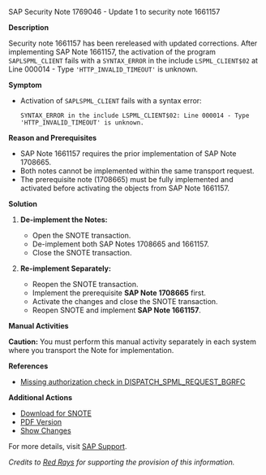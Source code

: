 SAP Security Note 1769046 - Update 1 to security note 1661157

**Description**
  
Security note 1661157 has been rereleased with updated corrections. After implementing SAP Note 1661157, the activation of the program `SAPLSPML_CLIENT` fails with a `SYNTAX_ERROR` in the include `LSPML_CLIENT$02` at Line 000014 - Type `'HTTP_INVALID_TIMEOUT'` is unknown.

**Symptom**

- Activation of `SAPLSPML_CLIENT` fails with a syntax error:
  ```
  SYNTAX_ERROR in the include LSPML_CLIENT$02: Line 000014 - Type 'HTTP_INVALID_TIMEOUT' is unknown.
  ```

**Reason and Prerequisites**

- SAP Note 1661157 requires the prior implementation of SAP Note 1708665.
- Both notes cannot be implemented within the same transport request.
- The prerequisite note (1708665) must be fully implemented and activated before activating the objects from SAP Note 1661157.

**Solution**

1. **De-implement the Notes:**
   - Open the SNOTE transaction.
   - De-implement both SAP Notes 1708665 and 1661157.
   - Close the SNOTE transaction.

2. **Re-implement Separately:**
   - Reopen the SNOTE transaction.
   - Implement the prerequisite **SAP Note 1708665** first.
   - Activate the changes and close the SNOTE transaction.
   - Reopen SNOTE and implement **SAP Note 1661157**.

**Manual Activities**

**Caution:** You must perform this manual activity separately in each system where you transport the Note for implementation.

**References**

- [Missing authorization check in DISPATCH_SPML_REQUEST_BGRFC](https://me.sap.com/notes/1661157)

**Additional Actions**

- [Download for SNOTE](https://notesdownloads.sap.com/note/0040000010452292017)
- [PDF Version](https://me.sap.com/sap/support/sfm/notes/print/0001769046?language=en-US&token=4810ED28AAD1E7DB970D0402529F731C)
- [Show Changes](https://me.sap.com/notesLatestChanges/0001769046/E/diff)

For more details, visit [SAP Support](https://me.sap.com/).

*Credits to [Red Rays](https://redrays.io) for supporting the provision of this information.*